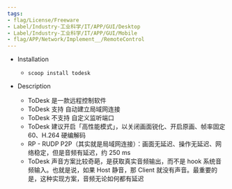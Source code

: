 ```yaml
---
tags:
- flag/License/Freeware
- Label/Industry-工业科学/IT/APP/GUI/Desktop
- Label/Industry-工业科学/IT/APP/GUI/Mobile
- flag/APP/Network/Implement__/RemoteControl
---
```


- Installation
    - `scoop install todesk`

- Description
    - ToDesk 是一款远程控制软件
    - ToDesk 支持 自动建立局域网连接
    - ToDesk 不支持 自定义监听端口
    - ToDesk 建议开启「高性能模式」，以关闭画面锐化、开启原画、帧率固定 60、H.264 硬编解码
    - RP - RUDP P2P（其实就是局域网连接）：画面无延迟、操作无延迟、网络稳定，但是音频有延迟，约 250 ms
    - ToDesk 声音方案比较奇葩，是获取真实音频输出，而不是 hook 系统音频输入。也就是说，如果 Host 静音，那 Client 就没有声音。最重要的是，这种实现方案，音频无论如何都有延迟
